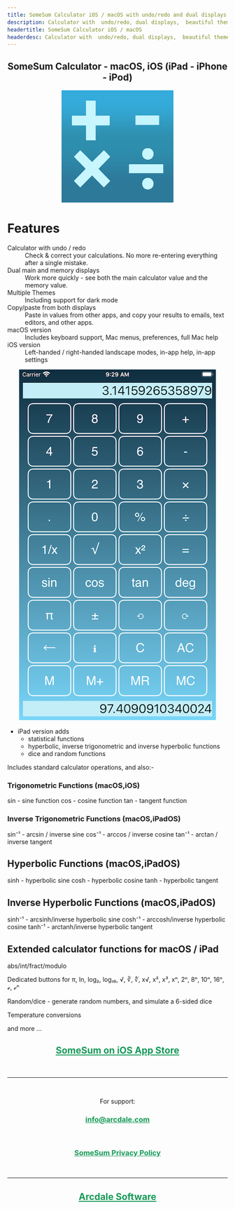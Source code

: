 ```yaml
---
title: SomeSum Calculator iOS / macOS with undo/redo and dual displays
description: Calculator with  undo/redo, dual displays,  beautiful themes, dark mode support, ergonomic landscape mode, multiple sizes for macOS
headertitle: SomeSum Calculator iOS / macOS 
headerdesc: Calculator with  undo/redo, dual displays,  beautiful themes, dark mode support, ergonomic landscape mode, multiple sizes for macOS
---
```


<center> <h2>SomeSum Calculator - macOS,  iOS (iPad - iPhone - iPod) </h2> </center>

<p align="center">
  <img src="SomeSumWeb.png" alt="SomeSum iOS (iPhone,iPad,iPod) and macOS app icon "/>
</p>


# Features
 
<dl>
  <dt>Calculator with undo / redo</dt>
  <dd>Check & correct your calculations. No more re-entering everything after a single mistake.</dd>
  <dt>Dual main and memory displays</dt>
  <dd>Work more quickly - see both the main calculator value and the memory value.</dd>
  <dt>Multiple Themes</dt>
  <dd>Including support for dark mode</dd> 
  <dt>Copy/paste from both displays</dt>
  <dd>Paste in values from other apps, and copy your results to emails, text editors, and other apps.</dd>
  <dt>macOS version</dt>
  <dd>Includes keyboard support, Mac menus, preferences, full Mac help</dd>
  <dt>iOS version</dt>
  <dd>Left-handed / right-handed landscape modes, in-app help, in-app settings</dd>
</dl>

<p align="center">
  <img src="SomeSumiPhonePortrait.png" alt="SomeSum image"/>
</p>

- iPad version adds
  - statistical functions
  - hyperbolic, inverse trigonometric and inverse hyperbolic functions
  - dice and random functions


Includes standard calculator operations, and also:-

### Trigonometric Functions  (macOS,iOS)

sin - sine function
cos - cosine function
tan - tangent function

### Inverse Trigonometric Functions (macOS,iPadOS)

sin⁻¹ - arcsin / inverse sine
cos⁻¹ - arccos / inverse cosine
tan⁻¹ - arctan / inverse tangent

## Hyperbolic Functions  (macOS,iPadOS)

sinh - hyperbolic sine
cosh - hyperbolic cosine
tanh - hyperbolic tangent

## Inverse Hyperbolic Functions  (macOS,iPadOS)


sinh⁻¹ - arcsinh/inverse hyperbolic sine
cosh⁻¹ - arccosh/inverse hyperbolic cosine
tanh⁻¹ - arctanh/inverse hyperbolic tangent


## Extended calculator functions for macOS / iPad

abs/int/fract/modulo

Dedicated buttons for π, ln, log₂, log₁₀, √, ∛, ∜, x√, x², x³, xⁿ, 2ⁿ, 8ⁿ, 10ⁿ, 16ⁿ, ℯ, ℯⁿ

Random/dice - generate random numbers, and simulate a 6-sided dice

Temperature conversions

and more ...



<h2  class="red-text" style="text-align: center;"><a href="https://apps.apple.com/us/app/mapsos/id1503184279" target="_blank" style="color:#159957">SomeSum on iOS App Store</a></h2>
<br>
<hr>
<br>
<p align="center">
For support: 
<h3  class="red-text" style="text-align: center;"><a href="mailto:info@arcdale.com" style="color:#159957">info@arcdale.com</a></h3>

<br>
<h3  class="red-text" style="text-align: center;"><a href="../privacy-policy/SomeSum.html" style="color:#159957">SomeSum Privacy Policy</a></h3>
</p>
<br>
<hr>

<h2   style="text-align: center;"><a href="/index.html" style="color:#159957">Arcdale Software</a></h2>
